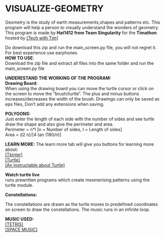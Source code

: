 # VISUALIZE-GEOMETRY

Geometry is the study of earth measurements,shapes and patterns etc. This program will help a person to visually understand the wonders of geometry.
This program is made by **Hat1412 from Team Singularity** for the **Timathon** hosted by <a href = https://www.youtube.com/channel/UC4JX40jDee_tINbkjycV4Sg> [Tech with Tim]</a>

Do download this zip and run the main_screen.py file, you will not regret it. For best experience use earphones
<br> **HOW TO USE**: <br>
Download the zip file and extract all files into the same folder and run the main_screen.py file

**UNDERESTAND THE WORKING OF THE PROGRAM: <br>
Drawing Board:** <br>
When using the drawing board you can move the turtle cursor or click on the screen to move the “brush/turtle”.
The plus and minus buttons increases/decreases the width of the brush.
Drawings can only be saved as eps files, Don’t add any extensions when saving.

**POLYGONS:** <br>
Just enter the length of each side with the number of sides and see turtle draw the shape and also give the perimeter and area. <br>
Perimeter = n*l [n = Number of sides, l = Length of sides] <br>
Area = (l2 n)/[4 tan (180/n)] <br>

**LEARN MORE:**
The learn more tab will give you buttons for learning more about: <br>
[[Tkinter]](https://www.youtube.com/watch?v=yQSEXcf6s2I&t=9s/) <br>
 <a href = https://www.techwithtim.net/tutorials/python-module-walk-throughs/ > [Turtle] </a> <br>
 <a href = https://www.instructables.com/ART-WITH-PYTHON/> [An Instructable about Turtle] </a> <br>
 
**Watch turtle live** <br> runs prewritten programs which create mesmerising patterns using the turtle module.<br>

**Constellations:** <br>
<p>The constellations are drawn as the turtle moves to predefined coordinates on screen to draw the constellations.
The music runs in an infinite loop.</p>

**MUSIC USED:**
<br> [[TETRIS]](https://www.youtube.com/watch?v=NmCCQxVBfyM)
<br> [[SPACE MUSIC]](https://www.youtube.com/watch?v=aNwfxaD2us8)
